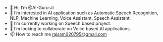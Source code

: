 - 👋 Hi, I’m @AI-Guru-Ji
- 👀 I’m interested in AI application such as Automatic Speech Recognition, NLP, Machine Learning, Voice Assistant, Speech Assistant.
- 🌱 I’m currently working on Speech based project.
- 💞️ I’m looking to collaborate on Voice based AI applications.
- 📫 How to reach me rajsam020795@gmail.com

<!---
AI-Guru-Ji/AI-Guru-Ji is a ✨ special ✨ repository because its `README.md` (this file) appears on your GitHub profile.
You can click the Preview link to take a look at your changes.
--->
